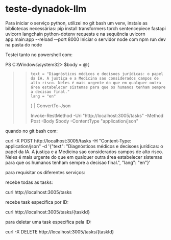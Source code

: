 # teste-dynadok-llm

Para iniciar o serviço python, utilizei no git bash um venv, instale as bibliotecas necessárias: 
pip install transformers torch sentencepiece fastapi uvicorn langchain python-dotenv requests
e na sequência uvicorn app.main:app --reload --port 8000
Iniciar o servidor node com npm run dev na pasta do node

Testei tanto no powershell com: 

PS C:\Windows\system32> $body = @{
>>     text = "Diagnósticos médicos e decisoes jurídicas: o papel da IA. A justiça e a Medicina sao considerados campos de alto risco. Neles é mais urgente do que em qualquer outra área estabelecer sistemas para que os humanos tenham sempre a decisao final."
>>     lang = "en"
>> } | ConvertTo-Json
>>
>> Invoke-RestMethod -Uri "http://localhost:3005/tasks" -Method Post -Body $body -ContentType "application/json"
>> 
quando no git bash com: 

curl -X POST http://localhost:3005/tasks -H "Content-Type: application/json" -d '{"text": "Diagnósticos médicos e decisoes jurídicas: o papel da IA. A justiça e a Medicina sao considerados campos de alto risco. Neles é mais urgente do que em qualquer outra área estabelecer sistemas para que os humanos tenham sempre a decisao final.", "lang": "en"}'

para requisitar os diferentes serviços: 

recebe todas as tasks: 

curl http://localhost:3005/tasks

recebe task específica por ID: 

curl http://localhost:3005/tasks/{taskId}

para deletar uma task específica pela ID:

curl -X DELETE http://localhost:3005/tasks/{taskId}
